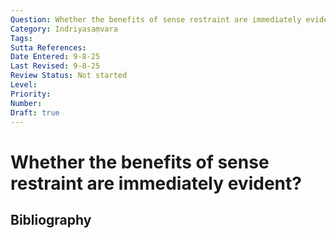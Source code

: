 ```yaml
---
Question: Whether the benefits of sense restraint are immediately evident?
Category: Indriyasaṃvara
Tags: 
Sutta References: 
Date Entered: 9-8-25
Last Revised: 9-8-25
Review Status: Not started
Level: 
Priority: 
Number: 
Draft: true
---
```


# Whether the benefits of sense restraint are immediately evident?

## Bibliography

<!-- 

Notes:



-->